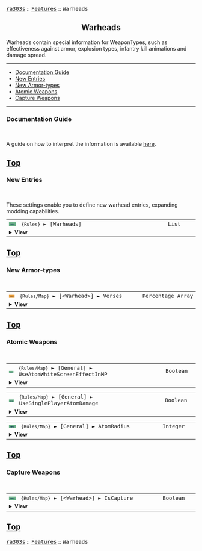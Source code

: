 <a href="../README.md"><kbd>ra303s</kbd></a> :: <a href="./features.md"><kbd>Features</kbd></a> :: <kbd><kbd>Warheads</kbd></kbd><br>
<h2 align="center">Warheads</h2>

Warheads contain special information for WeaponTypes, such as effectiveness against armor, explosion types, infantry kill animations and damage spread.

-------

 - [Documentation Guide](#documentation-guide)
 - [New Entries](#new-entries) 
 - [New Armor-types](#new-armor-types) 
 - [Atomic Weapons](#atomic-weapons) 
 - [Capture Weapons](#capture-weapons) 


-------
### Documentation Guide
<br>

A guide on how to interpret the information is available [here](./dockeys.md).


<a href="#warheads"><kbd>Top</kbd></a><br>
-------
### New Entries
<br>

These settings enable you to define new warhead entries, expanding modding capabilities.

<table><tr><td width="50"><a href="#"><img title="New logic" src="./img/30x15/new.png"></a></td><td width="842"><samp>
<code>{Rules}</code> ► [Warheads]
</samp></td><td width="120"><samp>List</samp></td></tr><tr><td colspan="3"><details><summary><b>View</b></summary>

This section carries a zero-based list of IDs to be recognized as new Warheads.

You may then create a INI section to edit their behaviour, as you would do for any existing Warheads.

Care must be taken that the list keys follow the zero-based index exactly. Duplicate keys (e.g. two '0='), or missing keys, may crash the game at boot. The requirement for strict ordering may change in the future.

Example as follows:

```ini
[Warheads]
0=SA_BIG_SPREAD
1=HE_BIG_SPREAD
```
</details></td></tr></table>


<a href="#warheads"><kbd>Top</kbd></a><br>
-------
### New Armor-types
<br>

<table><tr><td width="50"><a href="#"><img title="Modified Reference" src="./img/30x15/mod.png"></a></td><td width="842"><samp>
<code>{Rules/Map}</code> ► [&lt;Warhead&gt;]  ► Verses
</samp></td><td width="120"><samp>Percentage Array</a></samp></td></tr><tr><td colspan="3"><details><summary><b>View</b></summary>
  
```Modified WarheadTypeClass->Modifier[ARMOR_COUNT]```

The number of supported types have been increased to 9, matching the first nine armortypes used in Red Alert 2. See [TechnoTypes ► New Armor-types](./technotypes.md#new-armor-types).

The first nine values will be read, to determine the warhead's effectiveness against the armortypes in order:

```
0 = None
1 = Wood
2 = Light
3 = Heavy
4 = Concrete
5 = Flak
6 = Plate
7 = Medium
8 = Steel
```

If the end of the entry is reached before the last armortype, effectiveness against remaining armortypes default to 100%.

If a value of 0% is supplied, the unit will not be able to target objects of that armor. Ground and terrain count as `wood` armor.

Defaults to 100% for all armor types.
</details></td></tr></table>


<a href="#warheads"><kbd>Top</kbd></a><br>
-------
### Atomic Weapons
<br>

<table><tr><td width="50"><a href="#"><img title="New logic" src="./img/30x15/new.png"></a></td><td width="842"><samp>
<code>{Rules/Map}</code> ► [General]  ► UseAtomWhiteScreenEffectInMP
</samp></td><td width="120"><samp>Boolean</a></samp></td></tr><tr><td colspan="3"><details><summary><b>View</b></summary>

```Inherited from iran's r-series)```

Normally, detonating a nuke flashes a white screen in single-player maps. This is suppressed in multiplayer. Toggling this option re-enables it.
</details></td></tr></table>


<table><tr><td width="50"><a href="#"><img title="New logic" src="./img/30x15/new.png"></a></td><td width="842"><samp>
<code>{Rules/Map}</code> ► [General]  ► UseSinglePlayerAtomDamage
</samp></td><td width="120"><samp>Boolean</a></samp></td></tr><tr><td colspan="3"><details><summary><b>View</b></summary>

```Inherited from iran's r-series)```

Atom damage is generally reduced in multiplayer battles. Toggle this on to use singleplayer values.
</details></td></tr></table>


<table><tr><td width="50"><a href="#"><img title="New logic" src="./img/30x15/new.png"></a></td><td width="842"><samp>
<code>{Rules/Map}</code> ► [General]  ► AtomRadius
</samp></td><td width="120"><samp>Integer</a></samp></td></tr><tr><td colspan="3"><details><summary><b>View</b></summary>

The radial range of nuclear warheards in the scenario, not including the center cell. Effectively the blast covers a square area of `AtomRadius * 2 + 1`. 

Note that due to a bug in the original game, damage decreases in strength closer to the center; the lack of smudges will become apparent above range 40. Use [General]  ► `FixWideAreaDamage` to fix this bug.
</details></td></tr></table>


<a href="#warheads"><kbd>Top</kbd></a><br>
-------
### Capture Weapons
<br>

<table><tr><td width="50"><a href="#"><img title="New logic" src="./img/30x15/new.png"></a></td><td width="842"><samp>
<code>{Rules/Map}</code> ► [&lt;Warhead&gt;]  ► IsCapture
</samp></td><td width="120"><samp>Boolean</a></samp></td></tr><tr><td colspan="3"><details><summary><b>View</b></summary>

When an enemy is hit by this warhead, its ownership will be converted to the house that produced the warhead. Does nothing for warheads from weapons with no ownership. Damage calculation still apply.

This can be used to emulate Mind Control behavior.

</details></td></tr></table>


<a href="#warheads"><kbd>Top</kbd></a><br>
-------
<a href="../README.md"><kbd>ra303s</kbd></a> :: <a href="./features.md"><kbd>Features</kbd></a> :: <kbd><kbd>Warheads</kbd></kbd><br>

